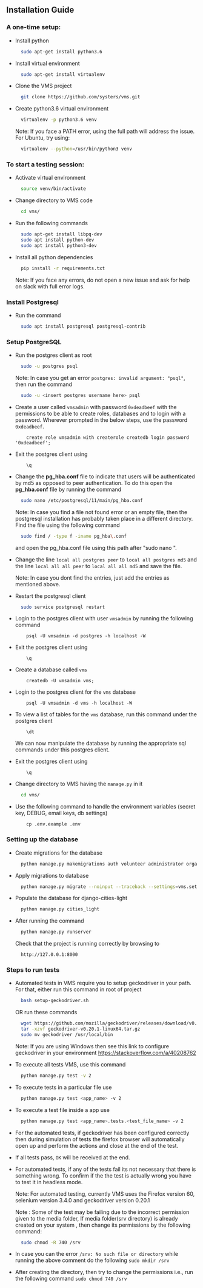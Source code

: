 ## Installation Guide

### A one-time setup:

- Install python
    ```bash
      sudo apt-get install python3.6
    ```

- Install virtual environment
    ```bash
      sudo apt-get install virtualenv
    ```

- Clone the VMS project
    ```bash
      git clone https://github.com/systers/vms.git
    ```

- Create python3.6 virtual environment
    ```bash
      virtualenv -p python3.6 venv
    ```
  Note: If you face a PATH error, using the full path will address the issue. For Ubuntu, try using:
    ```bash
      virtualenv --python=/usr/bin/python3 venv
    ```
    
### To start a testing session:

- Activate virtual environment
    ```bash
      source venv/bin/activate
    ```
    
- Change directory to VMS code
    ```bash
      cd vms/
    ```
    
- Run the following commands
    ```bash
      sudo apt-get install libpq-dev
      sudo apt install python-dev
      sudo apt install python3-dev
    ```
    
- Install all python dependencies
    ```bash
      pip install -r requirements.txt
    ```
    
  Note: If you face any errors, do not open a new issue and ask for help on slack with full error logs.

### Install Postgresql

- Run the command
    ```bash
      sudo apt install postgresql postgresql-contrib
    ```
    
### Setup PostgreSQL

- Run the postgres client as root
    ```bash
      sudo -u postgres psql
    ```
    Note: In case you get an error `postgres: invalid argument: "psql"`, then run the command
    ```bash
      sudo -u <insert postgres username here> psql
    ```
    
- Create a user called `vmsadmin` with password `0xdeadbeef` with the permissions to be able to create roles, databases and to login with a password. Wherever prompted in the below steps, use the password `0xdeadbeef`.
    ```
        create role vmsadmin with createrole createdb login password '0xdeadbeef';
    ```
- Exit the postgres client using 
    ```
        \q
    ```        

- Change the **pg_hba.conf** file to indicate that users will be authenticated by md5 as opposed to peer authentication. To do this open the **pg_hba.conf** file by running the command
    ```bash
      sudo nano /etc/postgresql/11/main/pg_hba.conf
    ```
    
    Note: In case you find a file not found error or an empty file, then the postgresql installation has probably taken place in a different directory. Find the file using the following command
    ```bash
      sudo find / -type f -iname pg_hba\.conf
     ```
     
    and open the pg_hba.conf file using this path after "sudo nano ".

- Change the line `local all postgres peer` to `local all postgres md5` and the line `local all all peer` to `local all all md5` and save the file.

    Note: In case you dont find the entries, just add the entries as mentioned above.

- Restart the postgresql client
    ```bash
      sudo service postgresql restart
    ```
    
- Login to the postgres client with user `vmsadmin` by running the following command
    ```
        psql -U vmsadmin -d postgres -h localhost -W
    ```
    
- Exit the postgres client using 
    ```
        \q
    ```

- Create a database called `vms`
    ```    
        createdb -U vmsadmin vms;
    ```
    
- Login to the postgres client for the `vms` database
    ```
        psql -U vmsadmin -d vms -h localhost -W
    ```
    
- To view a list of tables for the `vms` database, run this command under the postgres client
    ```
        \dt
    ```        
    We can now manipulate the database by running the appropriate sql commands under this postgres client.

- Exit the postgres client using
    ```
        \q
    ```
- Change directory to VMS having the ``manage.py`` in it
    ```bash
      cd vms/
    ```

- Use the following command to handle the environment variables (secret key, DEBUG, email keys, db settings)
    ```
        cp .env.example .env
    ```
    
### Setting up the database

- Create migrations for the database
    ```bash
      python manage.py makemigrations auth volunteer administrator organization event job shift registration
    ```
    
- Apply migrations to database
    ```bash
      python manage.py migrate --noinput --traceback --settings=vms.settings
    ```
    
- Populate the database for django-cities-light
    ```bash
      python manage.py cities_light
    ```
    
- After running the command
    ```bash
      python manage.py runserver
    ```
    
    Check that the project is running correctly by browsing to
    ```
      http://127.0.0.1:8000
    ```
    
### Steps to run tests

- Automated tests in VMS require you to setup geckodriver in your path. For that, either run this command in root of project
    ```bash
      bash setup-geckodriver.sh
    ```
    
    OR run these commands
    ```bash
      wget https://github.com/mozilla/geckodriver/releases/download/v0.20.1/geckodriver-v0.20.1-linux64.tar.gz
      tar -xzvf geckodriver-v0.20.1-linux64.tar.gz
      sudo mv geckodriver /usr/local/bin
    ```
    Note: If you are using Windows then see this link to configure geckodriver in your environment https://stackoverflow.com/a/40208762

- To execute all tests VMS, use this command
    ```bash
      python manage.py test -v 2
    ```

- To execute tests in a particular file use
    ```bash
      python manage.py test <app_name> -v 2 
    ```

- To execute a test file inside a app use
    ```bash
      python manage.py test <app_name>.tests.<test_file_name> -v 2
    ```

- For the automated tests, if geckodriver has been configured correctly then during simulation of tests the firefox browser will automatically open up and perform the actions and close at the end of the test.

- If all tests pass, `OK` will be received at the end.

- For automated tests, if any of the tests fail its not necessary that there is something wrong. To confirm if the the test is actually wrong you have to test it in headless mode.

    Note: For automated testing, currently VMS uses the Firefox version 60, selenium version 3.4.0 and geckodriver version 0.20.1

    Note : Some of the test may be failing due to the incorrect permission given to the media folder, If media folder(srv directory) is already created on your system , then change its permissions by the following command:
   ```bash
     sudo chmod -R 740 /srv
   ```
- In case you can the error `/srv: No such file or directory` while running the above comment do the following `sudo mkdir /srv`

- After creating the directory, then try to change the permissions i.e., run the following command `sudo chmod 740 /srv`
